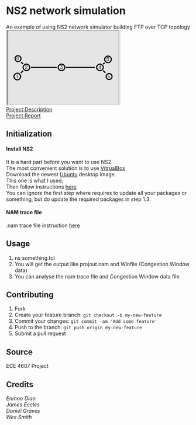 # NS2 network simulation

An example of using NS2 network simulator building FTP over TCP topology  
![Topology](https://github.com/dem123456789/NS2-network-simulation/blob/master/layout.PNG "Topology")  
[Project Description](https://github.com/dem123456789/NS2-network-simulation/blob/master/Project.pdf)  
[Project Report](https://github.com/dem123456789/NS2-network-simulation/blob/master/Project%20Report.pdf)

## Initialization
#### Install NS2
It is a hard part before you want to use NS2.  
The most convenient solution is to use [VitrualBox](https://www.virtualbox.org/wiki/Downloads)  
Download the newest [Ubuntu](https://virtualboximages.com/VirtualBox+Ubuntu+Client+VDIs) desktop image.   
This one is what I used.  
Then follow instructions [here](http://installwithme.blogspot.com/2014/05/how-to-install-ns-2.35-in-ubuntu-13.10-or-14.04.html).  
You can ignore the first step where requires to update all your packages or something, but do update the required packages in step 1.3.

#### NAM trace file
.nam trace file instruction [here](http://www.mathcs.emory.edu/~cheung/Courses/558/Syllabus/A4-TCP-Sim/TCP-Throughput.html)
## Usage
1. ns something.tcl
2. You will get the output like projout.nam and Winfile (Congestion Window data)
3. You can analyse the nam trace file and Congestion Window data file

## Contributing

1. Fork
2. Create your feature branch: `git checkout -b my-new-feature`
3. Commit your changes: `git commit -am 'Add some feature'`
4. Push to the branch: `git push origin my-new-feature`
5. Submit a pull request

## Source
ECE 4607 Project

## Credits
*Enmao Diao  
James Eccles  
Daniel Graves  
Wes Smith*

